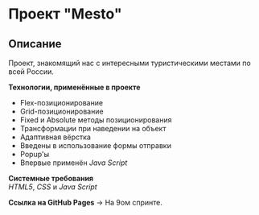 # Проект "Mesto"

## Описание
Проект, знакомящий нас с интересными туристическими местами по всей России.

**Технологии, применённые в проекте**
* Flex-позиционирование  
* Grid-позиционирование  
* Fixed и Absolute методы позиционирования  
* Трансформации при наведении на объект  
* Адаптивная вёрстка  
* Введены в использование формы отправки  
* Popup'ы  
* Впервые применён *Java Script*  

**Системные требования**  
*HTML5*, *CSS* и *Java Script*

**Ссылка на GitHub Pages** -> На 9ом спринте.


